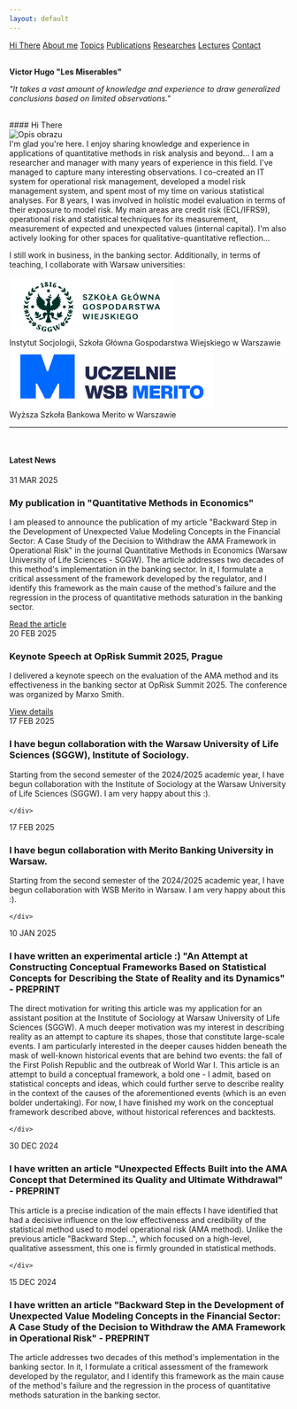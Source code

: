 ```yaml
---
layout: default
---
```

<div id="myMenu">
  <a href="/" class="menu-option">Hi There</a>
  <a href="/about" class="menu-option">About me</a>
  <a href="/topics" class="menu-option">Topics</a>
  <a href="/publications" class="menu-option">Publications</a>
  <a href="/researches" class="menu-option">Researches</a>
  <a href="/conferences" class="menu-option">Lectures</a>
  <a href="/contact" class="menu-option">Contact</a>
</div>

<div class="square"></div>
<div class="square1"></div>
<div class="square2"></div>
<div class="square-big"></div>

<br>

**Victor Hugo "Les Miserables"**

_"It takes a vast amount of knowledge and experience to draw generalized conclusions based on limited observations."_

<br>
#### Hi There

<!-- Dodajemy pozycjonowany obraz -->
<div class="positioned-image">
  <img src="/assets/images/Maciej Buczak-zdjęcie.jpg" alt="Opis obrazu">
</div>
I'm glad you're here. I enjoy sharing knowledge and experience in applications of quantitative methods in risk analysis and beyond... I am a researcher and manager with many years of experience in this field. I've managed to capture many interesting observations. I co-created an IT system for operational risk management, developed a model risk management system, and spent most of my time on various statistical analyses. For 8 years, I was involved in holistic model evaluation in terms of their exposure to model risk. My main areas are credit risk (ECL/IFRS9), operational risk and statistical techniques for its measurement, measurement of expected and unexpected values (internal capital). I'm also actively looking for other spaces for qualitative-quantitative reflection...

I still work in business, in the banking sector. Additionally, in terms of teaching, I collaborate with Warsaw universities:

<!-- Dodajemy sekcję z uczelniami -->
<div class="uczelnie-container">
  <div class="uczelnia">
    <div class="uczelnia-logo">
      <img src="/assets/images/sggw-logo.png" alt="Logo SGGW">
    </div>
    <div class="uczelnia-nazwa">
      Instytut Socjologii, Szkoła Główna Gospodarstwa Wiejskiego w Warszawie
    </div>
  </div>
  
  <div class="uczelnia">
    <div class="uczelnia-logo">
      <img src="/assets/images/merito-logo.png" alt="Logo WSB Merito">
    </div>
    <div class="uczelnia-nazwa">
      Wyższa Szkoła Bankowa Merito w Warszawie
    </div>
  </div>
</div>

<hr>

<br>

#### Latest News

<div class="aktualnosci-container">
  <!-- Aktualne wydarzenie -->
  <div class="aktualnosc-card">
    <div class="aktualnosc-date">
      <span class="day">31</span>
      <span class="month">MAR</span>
      <span class="year">2025</span>
    </div>
    <div class="aktualnosc-content">
      <h3 class="aktualnosc-title">My publication in "Quantitative Methods in Economics"</h3>
      <p class="aktualnosc-description">
I am pleased to announce the publication of my article "Backward Step in the Development of Unexpected Value Modeling Concepts in the Financial Sector: A Case Study of the Decision to Withdraw the AMA Framework in Operational Risk" in the journal Quantitative Methods in Economics (Warsaw University of Life Sciences - SGGW). The article addresses two decades of this method's implementation in the banking sector. In it, I formulate a critical assessment of the framework developed by the regulator, and I identify this framework as the main cause of the method's failure and the regression in the process of quantitative methods saturation in the banking sector.
      </p>
      <div class="aktualnosc-footer">
        <a href="/publications" class="aktualnosc-link">Read the article</a>
      </div>
    </div>
  </div>

  <!-- Nadchodzące wydarzenie -->
  <div class="aktualnosc-card">
    <div class="aktualnosc-date">
      <span class="day">20</span>
      <span class="month">FEB</span>
      <span class="year">2025</span>
    </div>
    <div class="aktualnosc-content">
      <h3 class="aktualnosc-title">Keynote Speech at OpRisk Summit 2025, Prague</h3>
      <p class="aktualnosc-description">
        I delivered a keynote speech on the evaluation of the AMA method and its effectiveness in the banking sector at OpRisk Summit 2025. The conference was organized by Marxo Smith.
      </p>
      <div class="aktualnosc-footer">
        <a href="/conferences" class="aktualnosc-link">View details</a>
      </div>
    </div>
  </div>

  <div class="aktualnosc-card">
    <div class="aktualnosc-date">
      <span class="day">17</span>
      <span class="month">FEB</span>
      <span class="year">2025</span>
    </div>
    <div class="aktualnosc-content">
      <h3 class="aktualnosc-title">I have begun collaboration with the Warsaw University of Life Sciences (SGGW), Institute of Sociology.</h3>
      <p class="aktualnosc-description">
       Starting from the second semester of the 2024/2025 academic year, I have begun collaboration with the Institute of Sociology at the Warsaw University of Life Sciences (SGGW). I am very happy about this :).
      </p>

    </div>
  </div>


  <div class="aktualnosc-card">
    <div class="aktualnosc-date">
      <span class="day">17</span>
      <span class="month">FEB</span>
      <span class="year">2025</span>
    </div>
    <div class="aktualnosc-content">
      <h3 class="aktualnosc-title">I have begun collaboration with Merito Banking University in Warsaw.</h3>
      <p class="aktualnosc-description">
        Starting from the second semester of the 2024/2025 academic year, I have begun collaboration with WSB Merito in Warsaw. I am very happy about this :).
      </p>

    </div>
  </div>

  <div class="aktualnosc-card">
    <div class="aktualnosc-date">
      <span class="day">10</span>
      <span class="month">JAN</span>
      <span class="year">2025</span>
    </div>
    <div class="aktualnosc-content">
      <h3 class="aktualnosc-title">I have written an experimental article :) "An Attempt at Constructing Conceptual Frameworks Based on Statistical Concepts for Describing the State of Reality and its Dynamics" - PREPRINT</h3>
      <p class="aktualnosc-description">
        The direct motivation for writing this article was my application for an assistant position at the Institute of Sociology at Warsaw University of Life Sciences (SGGW). A much deeper motivation was my interest in describing reality as an attempt to capture its shapes, those that constitute large-scale events. I am particularly interested in the deeper causes hidden beneath the mask of well-known historical events that are behind two events: the fall of the First Polish Republic and the outbreak of World War I. This article is an attempt to build a conceptual framework, a bold one - I admit, based on statistical concepts and ideas, which could further serve to describe reality in the context of the causes of the aforementioned events (which is an even bolder undertaking). For now, I have finished my work on the conceptual framework described above, without historical references and backtests.
      </p>

    </div>
  </div>


  <!-- Współpraca badawcza -->
  <div class="aktualnosc-card">
    <div class="aktualnosc-date">
      <span class="day">30</span>
      <span class="month">DEC</span>
      <span class="year">2024</span>
    </div>
    <div class="aktualnosc-content">
      <h3 class="aktualnosc-title">I have written an article "Unexpected Effects Built into the AMA Concept that Determined its Quality and Ultimate Withdrawal" - PREPRINT</h3>
      <p class="aktualnosc-description">
        This article is a precise indication of the main effects I have identified that had a decisive influence on the low effectiveness and credibility of the statistical method used to model operational risk (AMA method). Unlike the previous article "Backward Step...", which focused on a high-level, qualitative assessment, this one is firmly grounded in statistical methods.
      </p>

    </div>
  </div>


<div class="aktualnosc-card">
  <div class="aktualnosc-date">
    <span class="day">15</span>
    <span class="month">DEC</span>
    <span class="year">2024</span>
  </div>
  <div class="aktualnosc-content">
    <h3 class="aktualnosc-title">I have written an article "Backward Step in the Development of Unexpected Value Modeling Concepts in the Financial Sector: A Case Study of the Decision to Withdraw the AMA Framework in Operational Risk" - PREPRINT</h3>
    <p class="aktualnosc-description">
      The article addresses two decades of this method's implementation in the banking sector. In it, I formulate a critical assessment of the framework developed by the regulator, and I identify this framework as the main cause of the method's failure and the regression in the process of quantitative methods saturation in the banking sector.
    </p>

  </div>
</div>

